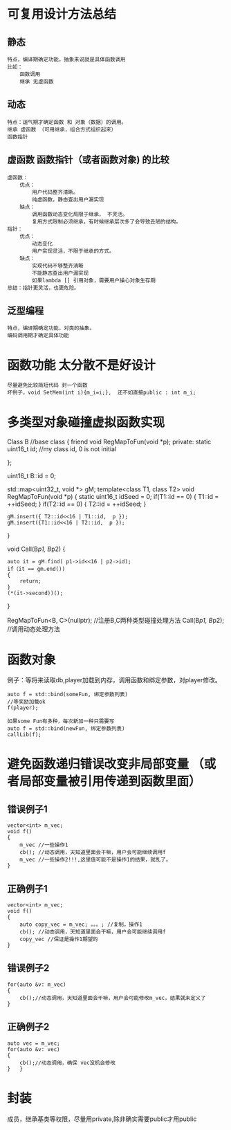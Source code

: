 
# 可复用设计方法总结
## 静态
	特点，编译期确定功能，抽象来说就是具体函数调用
	比如：
		函数调用
		继承 无虚函数

## 动态
	特点：运气期才确定函数 和 对象（数据）的调用。
	继承 虚函数 （可用继承，组合方式组织起来）
	函数指针
	
## 虚函数 函数指针（或者函数对象) 的比较
	虚函数：
		优点：
			用户代码整齐清晰。
			纯虚函数，静态查出用户漏实现
		缺点：
			调用函数动态变化局限于继承， 不灵活。 
			复用方式限制必须继承，有时候继承层次多了会导致丑陋的结构。
	指针：
		优点：
			动态变化
			用户实现灵活，不限于继承的方式。
		缺点：
			实现代码不够整齐清晰
			不能静态查出用户漏实现 
			如果lambda [] 引用对象，需要用户操心对象生存期
	总结：指针更灵活，也更危险。

## 泛型编程
	特点，编译期确定功能，对类的抽象。
	编码调用期才确定具体功能

# 函数功能 太分散不是好设计
	尽量避免比较简短代码 封一个函数
	坏例子，void SetMem(int i){m_i=i;},  还不如直接public : int m_i;

# 多类型对象碰撞虚拟函数实现

Class B //base class
{
friend void RegMapToFun(void *p);
	private:
		static uint16_t id; //my class id, 0 is not initial

};

uint16_t B::id = 0;


std::map<uint32_t, void *> gM;
template<class T1,  class T2>
void RegMapToFun(void *p)
{
	static uint16_t idSeed = 0;
	if(T1::id == 0)
	{
		T1::id = ++idSeed;
	}
	if(T2::id == 0)
	{
		T2::id = ++idSeed;
	}

	gM.insert({ T2::id<<16 | T1::id,  p });
	gM.insert({T1::id<<16 | T2::id,  p });
}

void Call(B*p1, B*p2)
{

	auto it = gM.find( p1->id<<16 | p2->id);
	if（it == gm.end())
	{
		return;
	}
	(*(it->second))();
}

RegMapToFun<B, C>(nullptr); //注册B,C两种类型碰撞处理方法
Call(B*p1, B*p2); //调用动态处理方法

# 函数对象
例子：等将来读取db,player加载到内存，调用函数和绑定参数，对player修改。

	auto f = std::bind(someFun, 绑定参数列表)
	//等奖励加载ok
	f(player);

	如果some Fun有多种，每次新加一种只需要写
	auto f = std::bind(newFun, 绑定参数列表)
	callLib(f);

# 避免函数递归错误改变非局部变量  （或者局部变量被引用传递到函数里面）

## 错误例子1	
	vector<int> m_vec;
	void f()
	{
		m_vec //一些操作1
		cb(); //动态调用，天知道里面会干嘛，用户会可能继续调用f
		m_vec //一些操作2!!!,这里值可能不是操作1的结果，就乱了。
	}
## 正确例子1	
	vector<int> m_vec;
	void f()
	{
		auto copy_vec = m_vec; 。。。; //复制，操作1
		cb(); //动态调用，天知道里面会干嘛，用户会可能继续调用f
		copy_vec //保证是操作1期望的
	}

## 错误例子2
	for(auto &v: m_vec)
	{
		cb();//动态调用，天知道里面会干嘛，用户会可能修改m_vec，结果就未定义了
	}
## 正确例子2
	auto vec = m_vec;
	for(auto &v: vec)
	{
		cb();//动态调用，确保 vec没机会修改
	}	}

# 封装
成员，继承基类等权限，尽量用private,除非确实需要public才用public